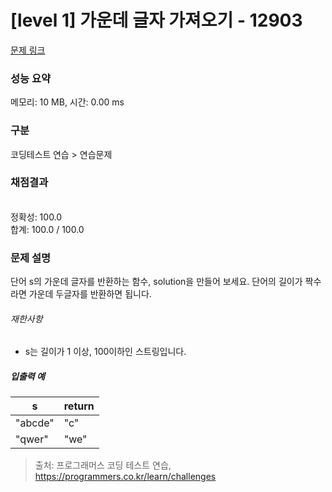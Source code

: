# [level 1] 가운데 글자 가져오기 - 12903 

[문제 링크](https://school.programmers.co.kr/learn/courses/30/lessons/12903?language=python3) 

### 성능 요약

메모리: 10 MB, 시간: 0.00 ms

### 구분

코딩테스트 연습 > 연습문제

### 채점결과

<br/>정확성: 100.0<br/>합계: 100.0 / 100.0

### 문제 설명

<p style="user-select: auto;">단어 s의 가운데 글자를 반환하는 함수, solution을 만들어 보세요. 단어의 길이가 짝수라면 가운데 두글자를 반환하면 됩니다.</p>

<h6 style="user-select: auto;">재한사항</h6>

<ul style="user-select: auto;">
<li style="user-select: auto;">s는 길이가 1 이상, 100이하인 스트링입니다.</li>
</ul>

<h5 style="user-select: auto;">입출력 예</h5>
<table class="table" style="user-select: auto;">
        <thead style="user-select: auto;"><tr style="user-select: auto;">
<th style="user-select: auto;">s</th>
<th style="user-select: auto;">return</th>
</tr>
</thead>
        <tbody style="user-select: auto;"><tr style="user-select: auto;">
<td style="user-select: auto;">"abcde"</td>
<td style="user-select: auto;">"c"</td>
</tr>
<tr style="user-select: auto;">
<td style="user-select: auto;">"qwer"</td>
<td style="user-select: auto;">"we"</td>
</tr>
</tbody>
      </table>

> 출처: 프로그래머스 코딩 테스트 연습, https://programmers.co.kr/learn/challenges